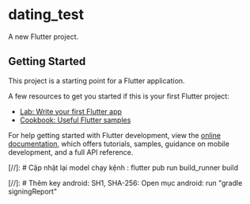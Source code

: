 # dating_test

A new Flutter project.

## Getting Started

This project is a starting point for a Flutter application.

A few resources to get you started if this is your first Flutter project:

- [Lab: Write your first Flutter app](https://docs.flutter.dev/get-started/codelab)
- [Cookbook: Useful Flutter samples](https://docs.flutter.dev/cookbook)

For help getting started with Flutter development, view the
[online documentation](https://docs.flutter.dev/), which offers tutorials,
samples, guidance on mobile development, and a full API reference.
<!-- Hello -->

[//]: # Cập nhật lại model chạy kệnh : flutter pub run build_runner build

[//]: # Thêm key android: SH1, SHA-256: Open mục android: run "gradle signingReport"